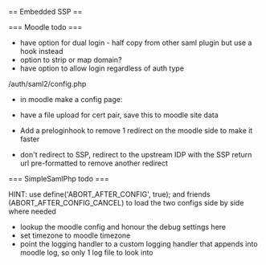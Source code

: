 
== Embedded SSP ==

=== Moodle todo ===

* have option for dual login - half copy from other saml plugin but use a hook instead
* option to strip or map domain?
* have option to allow login regardless of auth type


/auth/saml2/config.php
* in moodle make a config page:
* have a file upload for cert pair, save this to moodle site data

* Add a preloginhook to remove 1 redirect on the moodle side to make it faster
* don't redirect to SSP, redirect to the upstream IDP with the SSP return url pre-formatted to remove another redirect

=== SimpleSamlPhp todo ===


HINT: use define('ABORT_AFTER_CONFIG', true); and friends (ABORT_AFTER_CONFIG_CANCEL) to load the two configs side by side where needed

* lookup the moodle config and honour the debug settings here
* set timezone to moodle timezone
* point the logging handler to a custom logging handler that appends into moodle log, so only 1 log file to look into


